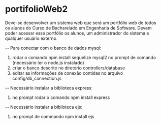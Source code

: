 # portifolioWeb2
Deve-se desenvolver um sistema web que será um portfólio web de todos os alunos do Curso de Bacharelado em Engenharia de Software. Devem poder acessar esse portfólio os alunos, um administrador do sistema e qualquer usuário externo.

-- Para conectar com o banco de dados mysql:
1. rodar o comando npm install sequelize mysql2 no prompt de comando (necessário ter o node.js instalado)
2. criar o banco descrito no diretorio controllers/database
3. editar as informações de conexão contidas no arquivo config/db_connection.js

-- Necessário instalar a biblioteca express:
1. no prompt rodar o comando npm install express

-- Necessário instalar a biblioteca ejs:
1. no prompt de commando npm install ejs